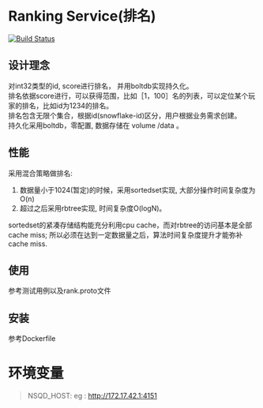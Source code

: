 # Ranking Service(排名)
[![Build Status](https://travis-ci.org/gonet2/rank.svg)](https://travis-ci.org/gonet2/rank)

## 设计理念
对int32类型的id, score进行排名， 并用boltdb实现持久化。      
排名依据score进行，可以获得范围，比如［1，100］名的列表，可以定位某个玩家的排名，比如id为1234的排名。      
排名包含无限个集合，根据id(snowflake-id)区分，用户根据业务需求创建。          
持久化采用boltdb，零配置, 数据存储在 volume /data 。      

## 性能
采用混合策略做排名:           
1. 数据量小于1024(暂定)的时候，采用sortedset实现, 大部分操作时间复杂度为O(n)       
2. 超过之后采用rbtree实现, 时间复杂度O(logN)。         

sortedset的紧凑存储结构能充分利用cpu cache，而对rbtree的访问基本是全部cache miss;        所以必须在达到一定数据量之后，算法时间复杂度提升才能弥补cache miss.         

## 使用
参考测试用例以及rank.proto文件

## 安装
参考Dockerfile

# 环境变量
> NSQD_HOST: eg : http://172.17.42.1:4151
